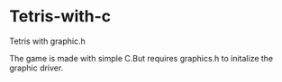 # Tetris-with-c
Tetris with graphic.h






The game is made with simple C.But requires graphics.h to initalize the graphic driver.
